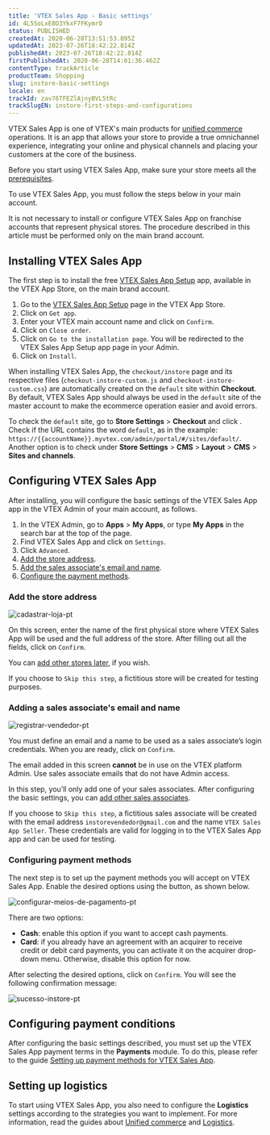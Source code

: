 ```yaml
---
title: 'VTEX Sales App - Basic settings'
id: 4L5SoLxE8O3YkxF7FKymrO
status: PUBLISHED
createdAt: 2020-06-28T13:51:53.895Z
updatedAt: 2023-07-26T18:42:22.814Z
publishedAt: 2023-07-26T18:42:22.814Z
firstPublishedAt: 2020-06-28T14:01:36.462Z
contentType: trackArticle
productTeam: Shopping
slug: instore-basic-settings
locale: en
trackId: zav76TFEZlAjnyBVL5tRc
trackSlugEN: instore-first-steps-and-configurations
---
```


VTEX Sales App is one of VTEX's main products for [unified commerce](https://help.vtex.com/pt/tracks/estrategias-de-comercio-unificado--3WGDRRhc3vf1MJb9zGncnv) operations. It is an app that allows your store to provide a true omnichannel experience, integrating your online and physical channels and placing your customers at the core of the business.

<div class="alert alert-info">
<p>Before you start using VTEX Sales App, make sure your store meets all the <a href="https://help.vtex.com/pt/tracks/instore-primeiros-passos--6N0QlieWqboSVU2ehgAVAb/1wtAanSRA3g2316dw7bw8u">prerequisites</a>.</p>
</div>

To use VTEX Sales App, you must follow the steps below in your main account.

<div class="alert alert-warning">
<p> It is not necessary to install or configure VTEX Sales App on franchise accounts that represent physical stores. The procedure described in this article must be performed only on the main brand account.</p>
</div>

## Installing VTEX Sales App

The first step is to install the free [VTEX Sales App Setup](https://apps.vtex.com/vtex-instore/p) app, available in the VTEX App Store, on the main brand account.

1. Go to the [VTEX Sales App Setup](https://apps.vtex.com/vtex-instore/p) page in the VTEX App Store.
2. Click on `Get app`.
3. Enter your VTEX main account name and click on `Confirm`.
4. Click on `Close order`.
5. Click on `Go to the installation page`. You will be redirected to the VTEX Sales App Setup app page in your Admin.
6. Click on `Install`.

When installing VTEX Sales App, the `checkout/instore` page and its respective files (`checkout-instore-custom.js` and `checkout-instore-custom.css`) are automatically created on the `default` site within **Checkout**. By default, VTEX Sales App should always be used in the `default`  site of the master account to make the ecommerce operation easier and avoid errors.

To check the `default`  site, go to **Store Settings** > **Checkout** and click <i class="fas fa-cog"></i>. Check if the URL contains the word `default`, as in the example: `https://{{accountName}}.myvtex.com/admin/portal/#/sites/default/`. Another option is to check under **Store Settings** > **CMS** > **Layout** > **CMS** > **Sites and channels**.

## Configuring VTEX Sales App

After installing, you will configure the basic settings of the VTEX Sales App app in the VTEX Admin of your main account, as follows.

1. In the VTEX Admin, go to **Apps** > **My Apps**, or type **My Apps** in the search bar at the top of the page.
3. Find VTEX Sales App and click on <i class="fa-solid fa-gear"></i> `Settings`.
4. Click `Advanced`.
5. [Add the store address](#cadastre-o-endereco-da-loja).
6. [Add the sales associate's email and name](#registre-o-email-e-nome-do-vendedor).
7. [Configure the payment methods](#configure-os-meios-de-pagamento).

### Add the store address

![cadastrar-loja-pt](//images.contentful.com/alneenqid6w5/51ICHIzuWsMAwPCVwQuQoB/071ec5240f968e662badf4e828954072/cadastrar-loja-pt.png)

On this screen, enter the name of the first physical store where VTEX Sales App will be used and the full address of the store. After filling out all the fields, click on `Confirm`.

You can [add other stores later](https://help.vtex.com/pt/tracks/instore-setting-up--zav76TFEZlAjnyBVL5tRc/5PSjRstg7UU4lOm0s8aqKN), if you wish.

If you choose to `Skip this step`, a fictitious store will be created for testing purposes.

### Adding a sales associate's email and name

![registrar-vendedor-pt](//images.contentful.com/alneenqid6w5/5PvZutdPYWkm7rj4HCrlPC/0316ea7fd74dae942a64e5fdb22f3807/registrar-vendedor-pt.png)

You must define an email and a name to be used as a sales associate’s login credentials. When you are ready, click on `Confirm`.

<div class="alert alert-warning">
<p>The email added in this screen <strong>cannot</strong> be in use on the VTEX platform Admin. Use sales associate emails that do not have Admin access.</p>
</div>

In this step, you’ll only add one of your sales associates. After configuring the basic settings, you can [add other sales associates](https://help.vtex.com/pt/tracks/instore-setting-up--zav76TFEZlAjnyBVL5tRc/5PSjRstg7UU4lOm0s8aqKN).

If you choose to `Skip this step`, a fictitious sales associate will be created with the email address `instorevendedor@gmail.com` and the name `VTEX Sales App Seller`. These credentials are valid for logging in to the VTEX Sales App app and can be used for testing.

### Configuring payment methods

The next step is to set up the payment methods you will accept on VTEX Sales App. Enable the desired options using the <i class="fas fa-toggle-on"></i> button, as shown below.

![configurar-meios-de-pagamento-pt](//images.contentful.com/alneenqid6w5/3kjTg7Y2tUI5UErQBsGc02/5174724afd2987a4b8f578c1d74b87b9/configurar-meios-de-pagamento-pt.gif)

There are two options:

* **Cash**: enable this option if you want to accept cash payments.
* **Card**: if you already have an agreement with an acquirer to receive credit or debit card payments, you can activate it on the acquirer drop-down menu. Otherwise, disable this option for now.

After selecting the desired options, click on `Confirm`. You will see the following confirmation message:

![sucesso-instore-pt](//images.contentful.com/alneenqid6w5/nVSjiQuE0EXIYecELJJFQ/79a0d24adb51e7ad68f371afe5ca0491/sucesso-instore-pt.png)

## Configuring payment conditions

After configuring the basic settings described, you must set up the VTEX Sales App payment terms in the **Payments** module. To do this, please refer to the guide [Setting up payment methods for VTEX Sales App](https://help.vtex.com/pt/tracks/instore-pagamentos--43B4Nr7uZva5UdwWEt3PEy).

## Setting up logistics

To start using VTEX Sales App, you also need to configure the __Logistics__ settings according to the strategies you want to implement. For more information, read the guides about [Unified commerce](https://help.vtex.com/pt/tracks/estrategias-de-comercio-unificado--3WGDRRhc3vf1MJb9zGncnv) and [Logistics](https://help.vtex.com/pt/tracks/logistica-101--13TFDwDttPl9ki9OXQhyjx).
